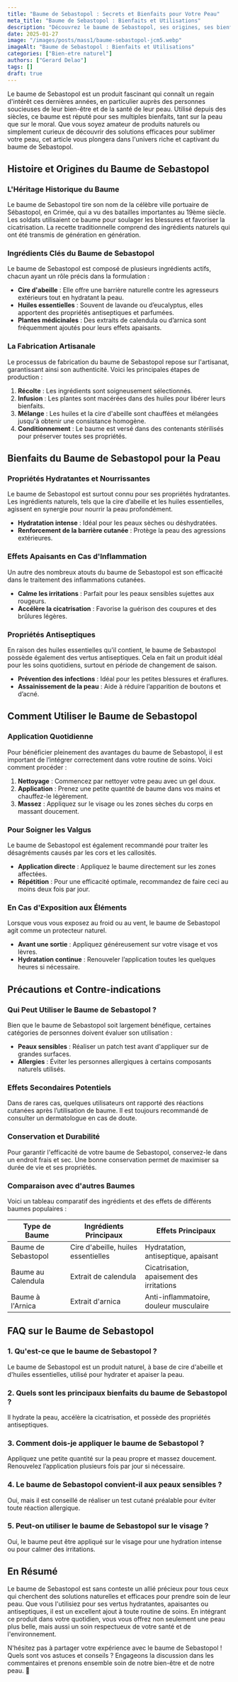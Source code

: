 ```yaml
---
title: "Baume de Sebastopol : Secrets et Bienfaits pour Votre Peau"
meta_title: "Baume de Sebastopol : Bienfaits et Utilisations"
description: "Découvrez le baume de Sebastopol, ses origines, ses bienfaits pour la peau et comment l'intégrer dans votre routine de soin."
date: 2025-01-27
image: "/images/posts/mass1/baume-sebastopol-jcm5.webp"
imageAlt: "Baume de Sebastopol : Bienfaits et Utilisations"
categories: ["Bien-etre naturel"]
authors: ["Gerard Delao"]
tags: []
draft: true
---
```


Le baume de Sebastopol est un produit fascinant qui connaît un regain d'intérêt ces dernières années, en particulier auprès des personnes soucieuses de leur bien-être et de la santé de leur peau. Utilisé depuis des siècles, ce baume est réputé pour ses multiples bienfaits, tant sur la peau que sur le moral. Que vous soyez amateur de produits naturels ou simplement curieux de découvrir des solutions efficaces pour sublimer votre peau, cet article vous plongera dans l'univers riche et captivant du baume de Sebastopol. 

## Histoire et Origines du Baume de Sebastopol

### L'Héritage Historique du Baume

Le baume de Sebastopol tire son nom de la célèbre ville portuaire de Sébastopol, en Crimée, qui a vu des batailles importantes au 19ème siècle. Les soldats utilisaient ce baume pour soulager les blessures et favoriser la cicatrisation. La recette traditionnelle comprend des ingrédients naturels qui ont été transmis de génération en génération.

### Ingrédients Clés du Baume de Sebastopol

Le baume de Sebastopol est composé de plusieurs ingrédients actifs, chacun ayant un rôle précis dans la formulation :

- **Cire d'abeille** : Elle offre une barrière naturelle contre les agresseurs extérieurs tout en hydratant la peau.
- **Huiles essentielles** : Souvent de lavande ou d’eucalyptus, elles apportent des propriétés antiseptiques et parfumées.
- **Plantes médicinales** : Des extraits de calendula ou d’arnica sont fréquemment ajoutés pour leurs effets apaisants.

### La Fabrication Artisanale

Le processus de fabrication du baume de Sebastopol repose sur l'artisanat, garantissant ainsi son authenticité. Voici les principales étapes de production :

1. **Récolte** : Les ingrédients sont soigneusement sélectionnés.
2. **Infusion** : Les plantes sont macérées dans des huiles pour libérer leurs bienfaits.
3. **Mélange** : Les huiles et la cire d'abeille sont chauffées et mélangées jusqu'à obtenir une consistance homogène.
4. **Conditionnement** : Le baume est versé dans des contenants stérilisés pour préserver toutes ses propriétés.

## Bienfaits du Baume de Sebastopol pour la Peau

### Propriétés Hydratantes et Nourrissantes

Le baume de Sebastopol est surtout connu pour ses propriétés hydratantes. Les ingrédients naturels, tels que la cire d’abeille et les huiles essentielles, agissent en synergie pour nourrir la peau profondément. 

- **Hydratation intense** : Idéal pour les peaux sèches ou déshydratées.
- **Renforcement de la barrière cutanée** : Protège la peau des agressions extérieures.

### Effets Apaisants en Cas d'Inflammation

Un autre des nombreux atouts du baume de Sebastopol est son efficacité dans le traitement des inflammations cutanées.

- **Calme les irritations** : Parfait pour les peaux sensibles sujettes aux rougeurs.
- **Accélère la cicatrisation** : Favorise la guérison des coupures et des brûlures légères.

### Propriétés Antiseptiques

En raison des huiles essentielles qu'il contient, le baume de Sebastopol possède également des vertus antiseptiques. Cela en fait un produit idéal pour les soins quotidiens, surtout en période de changement de saison.

- **Prévention des infections** : Idéal pour les petites blessures et éraflures.
- **Assainissement de la peau** : Aide à réduire l’apparition de boutons et d’acné.

## Comment Utiliser le Baume de Sebastopol

### Application Quotidienne

Pour bénéficier pleinement des avantages du baume de Sebastopol, il est important de l’intégrer correctement dans votre routine de soins. Voici comment procéder :

1. **Nettoyage** : Commencez par nettoyer votre peau avec un gel doux.
2. **Application** : Prenez une petite quantité de baume dans vos mains et chauffez-le légèrement.
3. **Massez** : Appliquez sur le visage ou les zones sèches du corps en massant doucement.

### Pour Soigner les Valgus

Le baume de Sebastopol est également recommandé pour traiter les désagréments causés par les cors et les callosités. 

- **Application directe** : Appliquez le baume directement sur les zones affectées.
- **Répétition** : Pour une efficacité optimale, recommandez de faire ceci au moins deux fois par jour.

### En Cas d'Exposition aux Éléments

Lorsque vous vous exposez au froid ou au vent, le baume de Sebastopol agit comme un protecteur naturel.

- **Avant une sortie** : Appliquez généreusement sur votre visage et vos lèvres.
- **Hydratation continue** : Renouveler l’application toutes les quelques heures si nécessaire.

## Précautions et Contre-indications

### Qui Peut Utiliser le Baume de Sebastopol ?

Bien que le baume de Sebastopol soit largement bénéfique, certaines catégories de personnes doivent évaluer son utilisation :

- **Peaux sensibles** : Réaliser un patch test avant d'appliquer sur de grandes surfaces.
- **Allergies** : Éviter les personnes allergiques à certains composants naturels utilisés.

### Effets Secondaires Potentiels

Dans de rares cas, quelques utilisateurs ont rapporté des réactions cutanées après l’utilisation de baume. Il est toujours recommandé de consulter un dermatologue en cas de doute.

### Conservation et Durabilité 

Pour garantir l'efficacité de votre baume de Sebastopol, conservez-le dans un endroit frais et sec. Une bonne conservation permet de maximiser sa durée de vie et ses propriétés.

### Comparaison avec d'autres Baumes 

Voici un tableau comparatif des ingrédients et des effets de différents baumes populaires :

| Type de Baume               | Ingrédients Principaux       | Effets Principaux                       |
|-----------------------------|-----------------------------|----------------------------------------|
| Baume de Sebastopol         | Cire d'abeille, huiles essentielles | Hydratation, antiseptique, apaisant   |
| Baume au Calendula          | Extrait de calendula       | Cicatrisation, apaisement des irritations |
| Baume à l'Arnica            | Extrait d'arnica           | Anti-inflammatoire, douleur musculaire  |

## FAQ sur le Baume de Sebastopol

### 1. Qu'est-ce que le baume de Sebastopol ?
Le baume de Sebastopol est un produit naturel, à base de cire d'abeille et d'huiles essentielles, utilisé pour hydrater et apaiser la peau.

### 2. Quels sont les principaux bienfaits du baume de Sebastopol ? 
Il hydrate la peau, accélère la cicatrisation, et possède des propriétés antiseptiques.

### 3. Comment dois-je appliquer le baume de Sebastopol ?
Appliquez une petite quantité sur la peau propre et massez doucement. Renouvelez l’application plusieurs fois par jour si nécessaire.

### 4. Le baume de Sebastopol convient-il aux peaux sensibles ?
Oui, mais il est conseillé de réaliser un test cutané préalable pour éviter toute réaction allergique.

### 5. Peut-on utiliser le baume de Sebastopol sur le visage ?
Oui, le baume peut être appliqué sur le visage pour une hydration intense ou pour calmer des irritations.

## En Résumé

Le baume de Sebastopol est sans conteste un allié précieux pour tous ceux qui cherchent des solutions naturelles et efficaces pour prendre soin de leur peau. Que vous l'utilisiez pour ses vertus hydratantes, apaisantes ou antiseptiques, il est un excellent ajout à toute routine de soins. En intégrant ce produit dans votre quotidien, vous vous offrez non seulement une peau plus belle, mais aussi un soin respectueux de votre santé et de l'environnement.

N'hésitez pas à partager votre expérience avec le baume de Sebastopol ! Quels sont vos astuces et conseils ? Engageons la discussion dans les commentaires et prenons ensemble soin de notre bien-être et de notre peau. 🌿

